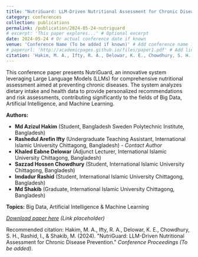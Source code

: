 ```yaml
---
title: "NutriGuard: LLM-Driven Nutritional Assessment for Chronic Disease Prevention"
category: conferences
collection: publications
permalink: /publication/2024-05-24-nutriguard
# excerpt: 'This paper explores...' # Optional excerpt
date: 2024-05-24 # Or actual conference date if known
venue: 'Conference Name (To be added if known)' # Add conference name if known
# paperurl: 'http://academicpages.github.io/files/paper1.pdf' # Add link if available
citation: 'Hakim, M. A., Ifty, R. A., Delowar, K. E., Chowdhury, S. H., Rashid, I., & Shakib, M. (2024). &quot;NutriGuard: LLM-Driven Nutritional Assessment for Chronic Disease Prevention.&quot; <i>Conference Proceedings (To be added)</i>.'
---
```


This conference paper presents NutriGuard, an innovative system leveraging Large Language Models (LLMs) for comprehensive nutritional assessment aimed at preventing chronic diseases. The system analyzes dietary intake and health data to provide personalized recommendations and risk assessments, contributing significantly to the fields of Big Data, Artificial Intelligence, and Machine Learning.

**Authors:**

*   **Md Azizul Hakim** (Student, Bangladesh Sweden Polytechnic Institute, Bangladesh)
*   **Rashedul Arefin Ifty** (Undergraduate Teaching Assistant, International Islamic University Chittagong, Bangladesh) - *Contact Author*
*   **Khaled Eabne Delowar** (Adjunct Lecturer, International Islamic University Chittagong, Bangladesh)
*   **Sazzad Hossen Chowdhury** (Student, International Islamic University Chittagong, Bangladesh)
*   **Imdadur Rashid** (Student, International Islamic University Chittagong, Bangladesh)
*   **Md Shakib** (Graduate, International Islamic University Chittagong, Bangladesh)

**Topics:** Big Data, Artificial Intelligence & Machine Learning

*[Download paper here](http://academicpages.github.io/files/paper1.pdf) (Link placeholder)*

Recommended citation: Hakim, M. A., Ifty, R. A., Delowar, K. E., Chowdhury, S. H., Rashid, I., & Shakib, M. (2024). "NutriGuard: LLM-Driven Nutritional Assessment for Chronic Disease Prevention." <i>Conference Proceedings (To be added)</i>.
